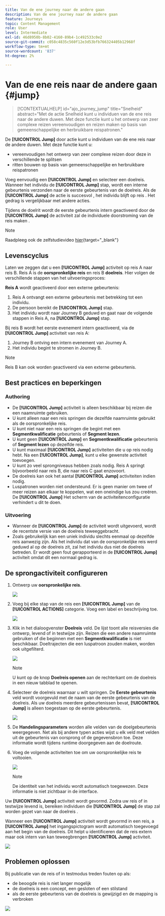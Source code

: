 ```yaml
---
title: Van de ene journey naar de andere gaan
description: Van de ene journey naar de andere gaan
feature: Journeys
topic: Content Management
role: User
level: Intermediate
exl-id: 46d8950b-8b02-4160-89b4-1c492533c0e2
source-git-commit: c058c4835c560f12e3d53bfb766324405b12968f
workflow-type: tm+mt
source-wordcount: '837'
ht-degree: 2%

---
```


# Van de ene reis naar de andere gaan {#jump}

>[!CONTEXTUALHELP]
>id="ajo_journey_jump"
>title="Snelheid"
>abstract="Met de actie Snelheid kunt u individuen van de ene reis naar de andere duwen. Met deze functie kunt u het ontwerp van zeer complexe reizen vereenvoudigen en reizen maken op basis van gemeenschappelijke en herbruikbare reispatronen."

De **[!UICONTROL Jump]** door actie kunt u individuen van de ene reis naar de andere duwen. Met deze functie kunt u:

* vereenvoudigen het ontwerp van zeer complexe reizen door deze in verschillende te splitsen
* ritten bouwen op basis van gemeenschappelijke en herbruikbare reispatronen

Voeg eenvoudig een **[!UICONTROL Jump]** en selecteer een doelreis. Wanneer het individu de **[!UICONTROL Jump]** stap, wordt een interne gebeurtenis verzonden naar de eerste gebeurtenis van de doelreis. Als de **[!UICONTROL Jump]** de actie is succesvol , het individu blijft op reis . Het gedrag is vergelijkbaar met andere acties.

Tijdens de doelrit wordt de eerste gebeurtenis intern geactiveerd door de **[!UICONTROL Jump]** de activiteit zal de individuele doorstroming van de reis maken .

>[!NOTE]
>
>Raadpleeg ook de zelfstudievideo [hier](https://experienceleague.adobe.com/docs/journey-orchestration-learn/tutorials/building-a-journey/jumping-to-another-journey.html){target=&quot;_blank&quot;}

## Levenscyclus

Laten we zeggen dat u een **[!UICONTROL Jump]** activiteit op reis A naar reis B. Reis A is de **oorspronkelijke reis** en reis B **doelreis**.
Hier volgen de verschillende stappen van het uitvoeringsproces:

**Reis A** wordt geactiveerd door een externe gebeurtenis:

1. Reis A ontvangt een externe gebeurtenis met betrekking tot een individu.
1. De persoon bereikt de **[!UICONTROL Jump]** stap.
1. Het individu wordt naar Journey B geduwd en gaat naar de volgende stappen in Reis A, na **[!UICONTROL Jump]** stap.

Bij reis B wordt het eerste evenement intern geactiveerd, via de **[!UICONTROL Jump]** activiteit van reis A:

1. Journey B ontving een intern evenement van Journey A.
1. Het individu begint te stromen in Journey B.

>[!NOTE]
>
>Reis B kan ook worden geactiveerd via een externe gebeurtenis.

## Best practices en beperkingen

### Authoring

* De **[!UICONTROL Jump]** activiteit is alleen beschikbaar bij reizen die een naamruimte gebruiken.
* U kunt alleen naar een reis springen die dezelfde naamruimte gebruikt als de oorspronkelijke reis.
* U kunt niet naar een reis springen die begint met een **Segmentkwalificatie** gebeurtenis of **Segment lezen**.
* U kunt geen **[!UICONTROL Jump]** en **Segmentkwalificatie** gebeurtenis of **Segment lezen** op dezelfde reis.
* U kunt maximaal **[!UICONTROL Jump]** activiteiten die u op reis nodig hebt. Na een **[!UICONTROL Jump]**, kunt u elke gewenste activiteit toevoegen.
* U kunt zo veel sprongniveaus hebben zoals nodig. Reis A springt bijvoorbeeld naar reis B, die naar reis C gaat enzovoort.
* De doelreis kan ook het aantal **[!UICONTROL Jump]** activiteiten indien nodig.
* Luspatronen worden niet ondersteund. Er is geen manier om twee of meer reizen aan elkaar te koppelen, wat een oneindige lus zou creëren. De **[!UICONTROL Jump]** Het scherm van de activiteitenconfiguratie verhindert u dit te doen.

### Uitvoering

* Wanneer de **[!UICONTROL Jump]** de activiteit wordt uitgevoerd, wordt de recentste versie van de doelreis teweeggebracht.
* Zoals gebruikelijk kan een uniek individu slechts eenmaal op dezelfde reis aanwezig zijn. Als het individu dat van de oorspronkelijke reis werd geduwd al op de doelreis zit, zal het individu dus niet de doelreis betreden. Er wordt geen fout gerapporteerd in de **[!UICONTROL Jump]** activiteit omdat dit een normaal gedrag is.

## De sprongactiviteit configureren

1. Ontwerp uw **oorspronkelijke reis**.

   ![](assets/jump1.png)

1. Voeg bij elke stap van de reis een **[!UICONTROL Jump]** van de **[!UICONTROL ACTIONS]** categorie. Voeg een label en beschrijving toe.

   ![](assets/jump2.png)

1. Klik in het dialoogvenster **Doelreis** veld.
De lijst toont alle reisversies die ontwerp, levend of in testwijze zijn. Reizen die een andere naamruimte gebruiken of die beginnen met een **Segmentkwalificatie** is niet beschikbaar. Doeltrajecten die een luspatroon zouden maken, worden ook uitgefilterd.

   ![](assets/jump3.png)

   >[!NOTE]
   >
   >U kunt op de knop **Doelreis openen** aan de rechterkant om de doelreis in een nieuw tabblad te openen.

1. Selecteer de doelreis waarnaar u wilt springen.
De **Eerste gebeurtenis** veld wordt voorgevuld met de naam van de eerste gebeurtenis van de doelreis. Als uw doelreis meerdere gebeurtenissen bevat, **[!UICONTROL Jump]** is alleen toegestaan op de eerste gebeurtenis.

   ![](assets/jump4.png)

1. De **Handelingsparameters** worden alle velden van de doelgebeurtenis weergegeven. Net als bij andere typen acties wijst u elk veld met velden uit de gebeurtenis van oorsprong of de gegevensbron toe. Deze informatie wordt tijdens runtime doorgegeven aan de doelroute.
1. Voeg de volgende activiteiten toe om uw oorspronkelijke reis te voltooien.

   ![](assets/jump5.png)


   >[!NOTE]
   >
   >De identiteit van het individu wordt automatisch toegewezen. Deze informatie is niet zichtbaar in de interface.

Uw **[!UICONTROL Jump]** activiteit wordt gevormd. Zodra uw reis of in testwijze levend is, bereiken individuen die **[!UICONTROL Jump]** de stap zal worden gezet van naar de doelreis .

Wanneer een **[!UICONTROL Jump]** activiteit wordt gevormd in een reis, a **[!UICONTROL Jump]** het ingangspictogram wordt automatisch toegevoegd aan het begin van de doelreis. Dit helpt u identificeren dat de reis extern maar ook intern van kan teweegbrengen **[!UICONTROL Jump]** activiteit.

![](assets/jump7.png)

## Problemen oplossen

Bij publicatie van de reis of in testmodus treden fouten op als:
* de beoogde reis is niet langer mogelijk
* de doelreis is een concept, een gesloten of een stilstand
* als de eerste gebeurtenis van de doelreis is gewijzigd en de mapping is verbroken

![](assets/jump6.png)
